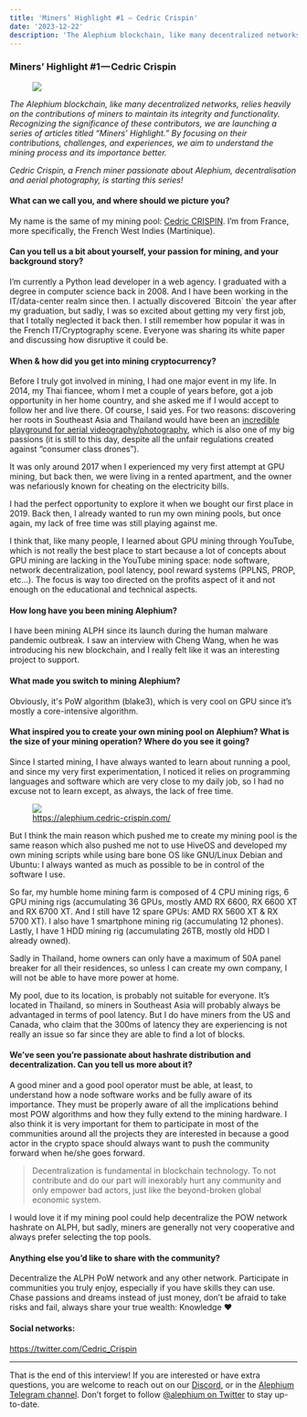 ```yaml
---
title: 'Miners’ Highlight #1 — Cedric Crispin'
date: '2023-12-22'
description: 'The Alephium blockchain, like many decentralized networks, relies heavily on the contributions of miners to maintain its integrity and…'
---
```


### Miners’ Highlight \#1 — Cedric Crispin

<figure id="a30f" class="graf graf--figure graf-after--h3">
<img src="https://cdn-images-1.medium.com/max/800/0*HafJ9LoUgvfcFRA7" class="graf-image" data-image-id="0*HafJ9LoUgvfcFRA7" data-width="1440" data-height="1440" data-is-featured="true" />
</figure>

_The Alephium blockchain, like many decentralized networks, relies heavily on the contributions of miners to maintain its integrity and functionality. Recognizing the significance of these contributors, we are launching a series of articles titled “Miners’ Highlight.” By focusing on their contributions, challenges, and experiences, we aim to understand the mining process and its importance better._

_Cedric Crispin, a French miner passionate about Alephium, decentralisation and aerial photography, is starting this series!_

#### **What can we call you, and where should we picture you?**

My name is the same of my mining pool: <a href="https://alephium.cedric-crispin.com/" class="markup--anchor markup--p-anchor" data-href="https://alephium.cedric-crispin.com/" rel="noopener" target="_blank">Cedric CRISPIN</a>. I’m from France, more specifically, the French West Indies (Martinique).

#### **Can you tell us a bit about yourself, your passion for mining, and your background story?**

I’m currently a Python lead developer in a web agency. I graduated with a degree in computer science back in 2008. And I have been working in the IT/data-center realm since then. I actually discovered \`Bitcoin\` the year after my graduation, but sadly, I was so excited about getting my very first job, that I totally neglected it back then. I still remember how popular it was in the French IT/Cryptography scene. Everyone was sharing its white paper and discussing how disruptive it could be.

#### **When & how did you get into mining cryptocurrency?**

Before I truly got involved in mining, I had one major event in my life. In 2014, my Thai fiancee, whom I met a couple of years before, got a job opportunity in her home country, and she asked me if I would accept to follow her and live there. Of course, I said yes. For two reasons: discovering her roots in Southeast Asia and Thailand would have been an <a href="https://www.instagram.com/blackmennewstyle/" class="markup--anchor markup--p-anchor" data-href="https://www.instagram.com/blackmennewstyle/" rel="noopener" target="_blank">incredible playground for aerial videography/photography</a>, which is also one of my big passions (it is still to this day, despite all the unfair regulations created against “consumer class drones”).

It was only around 2017 when I experienced my very first attempt at GPU mining, but back then, we were living in a rented apartment, and the owner was nefariously known for cheating on the electricity bills.

I had the perfect opportunity to explore it when we bought our first place in 2019. Back then, I already wanted to run my own mining pools, but once again, my lack of free time was still playing against me.

I think that, like many people, I learned about GPU mining through YouTube, which is not really the best place to start because a lot of concepts about GPU mining are lacking in the YouTube mining space: node software, network decentralization, pool latency, pool reward systems (PPLNS, PROP, etc…). The focus is way too directed on the profits aspect of it and not enough on the educational and technical aspects.

#### **How long have you been mining Alephium?**

I have been mining ALPH since its launch during the human malware pandemic outbreak. I saw an interview with Cheng Wang, when he was introducing his new blockchain, and I really felt like it was an interesting project to support.

#### **What made you switch to mining Alephium?**

Obviously, it's PoW algorithm (blake3), which is very cool on GPU since it’s mostly a core-intensive algorithm.

#### **What inspired you to create your own mining pool on Alephium? What is the size of your mining operation? Where do you see it going?**

Since I started mining, I have always wanted to learn about running a pool, and since my very first experimentation, I noticed it relies on programming languages and software which are very close to my daily job, so I had no excuse not to learn except, as always, the lack of free time.

<figure id="549f" class="graf graf--figure graf-after--p">
<img src="https://cdn-images-1.medium.com/max/800/1*l5QFRKKcBxI8NEL-gBxbpQ.png" class="graf-image" data-image-id="1*l5QFRKKcBxI8NEL-gBxbpQ.png" data-width="1318" data-height="595" />
<figcaption><a href="https://alephium.cedric-crispin.com/" class="markup--anchor markup--figure-anchor" data-href="https://alephium.cedric-crispin.com/" rel="nofollow noopener" target="_blank">https://alephium.cedric-crispin.com/</a></figcaption>
</figure>

But I think the main reason which pushed me to create my mining pool is the same reason which also pushed me not to use HiveOS and developed my own mining scripts while using bare bone OS like GNU/Linux Debian and Ubuntu: I always wanted as much as possible to be in control of the software I use.

So far, my humble home mining farm is composed of 4 CPU mining rigs, 6 GPU mining rigs (accumulating 36 GPUs, mostly AMD RX 6600, RX 6600 XT and RX 6700 XT. And I still have 12 spare GPUs: AMD RX 5600 XT & RX 5700 XT). I also have 1 smartphone mining rig (accumulating 12 phones). Lastly, I have 1 HDD mining rig (accumulating 26TB, mostly old HDD I already owned).

Sadly in Thailand, home owners can only have a maximum of 50A panel breaker for all their residences, so unless I can create my own company, I will not be able to have more power at home.

My pool, due to its location, is probably not suitable for everyone. It’s located in Thailand, so miners in Southeast Asia will probably always be advantaged in terms of pool latency. But I do have miners from the US and Canada, who claim that the 300ms of latency they are experiencing is not really an issue so far since they are able to find a lot of blocks.

#### **We’ve seen you’re passionate about hashrate distribution and decentralization. Can you tell us more about it?**

A good miner and a good pool operator must be able, at least, to understand how a node software works and be fully aware of its importance. They must be properly aware of all the implications behind most POW algorithms and how they fully extend to the mining hardware. I also think it is very important for them to participate in most of the communities around all the projects they are interested in because a good actor in the crypto space should always want to push the community forward when he/she goes forward.

> Decentralization is fundamental in blockchain technology. To not contribute and do our part will inexorably hurt any community and only empower bad actors, just like the beyond-broken global economic system.

I would love it if my mining pool could help decentralize the POW network hashrate on ALPH, but sadly, miners are generally not very cooperative and always prefer selecting the top pools.

#### **Anything else you’d like to share with the community?**

Decentralize the ALPH PoW network and any other network. Participate in communities you truly enjoy, especially if you have skills they can use. Chase passions and dreams instead of just money, don’t be afraid to take risks and fail, always share your true wealth: Knowledge ❤

#### **Social networks:**

<a href="https://twitter.com/Cedric_Crispin" class="markup--anchor markup--p-anchor" data-href="https://twitter.com/Cedric_Crispin" rel="noopener" target="_blank">https://twitter.com/Cedric_Crispin</a>

---

That is the end of this interview! If you are interested or have extra questions, you are welcome to reach out on our <a href="http://alephium.org/discord" class="markup--anchor markup--p-anchor" data-href="http://alephium.org/discord" rel="noopener" target="_blank">Discord</a>, or in the <a href="https://t.me/alephiumgroup" class="markup--anchor markup--p-anchor" data-href="https://t.me/alephiumgroup" rel="noopener" target="_blank">Alephium Telegram channel</a>. Don’t forget to follow <a href="https://twitter.com/alephium" class="markup--anchor markup--p-anchor" data-href="https://twitter.com/alephium" rel="noopener ugc nofollow noopener noopener" target="_blank">@alephium on Twitter</a> to stay up-to-date.
